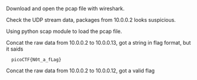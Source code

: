 Download and open the pcap file with wireshark.

Check the UDP stream data, packages from 10.0.0.2 looks suspicious.

Using python scap module to load the pcap file.

Concat the raw data from 10.0.0.2 to 10.0.0.13, got a string in flag format, but it saids 
```
  picoCTF{N0t_a_fLag}
```
Concat the raw data from 10.0.0.2 to 10.0.0.12, got a valid flag
